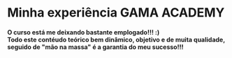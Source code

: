 <h1>Minha experiência GAMA ACADEMY</h1>

<h4>O curso está me deixando bastante emplogado!!! :)<br>Todo este contéudo teórico bem dinâmico, objetivo e de muita qualidade, seguido de "mão na massa" é a garantia do meu sucesso!!!<h4>

